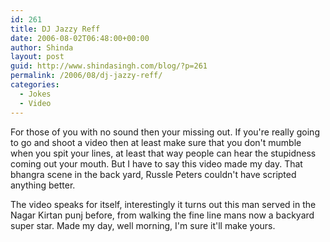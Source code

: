 ```yaml
---
id: 261
title: DJ Jazzy Reff
date: 2006-08-02T06:48:00+00:00
author: Shinda
layout: post
guid: http://www.shindasingh.com/blog/?p=261
permalink: /2006/08/dj-jazzy-reff/
categories:
  - Jokes
  - Video
---
```

<p style="TEXT-ALIGN: center">
</p>

<p style="TEXT-ALIGN: left">
  For those of you with no sound then your missing out. If you're really going to go and shoot a video then at least make sure that you don't mumble when you spit your lines, at least that way people can hear the stupidness coming out your mouth. But I have to say this video made my day. That bhangra scene in the back yard, Russle Peters couldn't have scripted anything better.
</p>

<p style="TEXT-ALIGN: left">
  The video speaks for itself, interestingly it turns out this man served in the Nagar Kirtan punj before, from walking the fine line mans now a backyard super star. Made my day, well morning, I'm sure it'll make yours.
</p>
